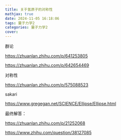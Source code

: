 ```yaml
---
title: 关于氢原子的对称性
mathjax: true
date: 2024-11-05 16:18:06
tags: 量子力学2
categories: 量子力学2
cover:
---
```



群论

https://zhuanlan.zhihu.com/p/641253805

https://zhuanlan.zhihu.com/p/642654469


对称性

https://zhuanlan.zhihu.com/p/575088523

sakari

https://www.gregegan.net/SCIENCE/Ellipse/Ellipse.html

最终解答：

https://zhuanlan.zhihu.com/p/21252068

https://www.zhihu.com/question/38127085